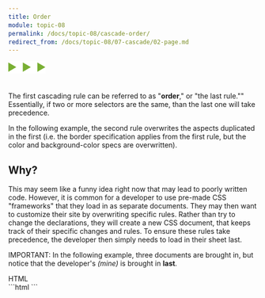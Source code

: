 ```yaml
---
title: Order
module: topic-08
permalink: /docs/topic-08/cascade-order/
redirect_from: /docs/topic-08/07-cascade/02-page.md
---
```


<img src="./../../../img/arrow-divider.svg" style="width: 75px; border: none; margin: 0px 0 20px 0" />

The first cascading rule can be referred to as "**order**," or "the last rule."" Essentially, if two or more selectors are the same, than the last one will take precedence.

In the following example, the second rule overwrites the aspects duplicated in the first (i.e. the border specification applies from the first rule, but the color and background-color specs are overwritten).

<div class="codepen-embed">
  <p data-height="400" data-theme-id="30567" data-slug-hash="vePKWJ" data-default-tab="css,result" data-user="Media-Ed-Online" data-embed-version="2" data-pen-title="[Topic-07]  Cascading, Pt. 1" class="codepen"></p>
</div>


## Why?

This may seem like a funny idea right now that may lead to poorly written code. However, it is common for a developer to use pre-made CSS "frameworks" that they load in as separate documents. They may then want to customize their site by overwriting specific rules. Rather than try to change the declarations, they will create a new CSS document, that keeps track of their specific changes and rules. To ensure these rules take precedence, the developer then simply needs to load in their sheet last.

<span class="label label-danger">IMPORTANT:</span> In the following example, three documents are brought in, but notice that the developer's _(mine)_ is brought in **last**.

<div id="code-heading">HTML</div>
```html
<head>
  <link rel="stylesheet" href="https://www.example.com/reset.css">
  <link rel="stylesheet" href="./css/bootstrap.css">
  <link rel="stylesheet" href="./css/my-custom-style.css">
</head>
```
